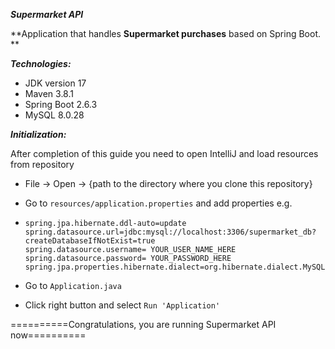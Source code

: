 ***Supermarket API***

**Application that handles **Supermarket purchases** based on Spring Boot. **

***Technologies:***

- JDK version 17
- Maven 3.8.1
- Spring Boot 2.6.3
- MySQL 8.0.28

***Initialization:***

After completion of this guide you need to open IntelliJ and load resources from repository

- File -> Open -> {path to the directory where you clone this repository}

- Go to `resources/application.properties` and add properties e.g.

- ```
  spring.jpa.hibernate.ddl-auto=update
  spring.datasource.url=jdbc:mysql://localhost:3306/supermarket_db?createDatabaseIfNotExist=true
  spring.datasource.username= YOUR_USER_NAME_HERE
  spring.datasource.password= YOUR_PASSWORD_HERE
  spring.jpa.properties.hibernate.dialect=org.hibernate.dialect.MySQL55Dialect
  ```

- Go to `Application.java`

- Click right button and select `Run 'Application'`

==========Congratulations, you are running Supermarket API now==========